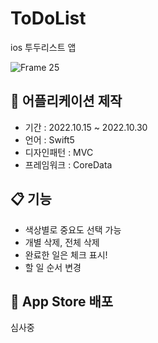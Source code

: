 # ToDoList

ios 투두리스트 앱

![Frame 25](https://user-images.githubusercontent.com/75922558/199185133-2055bf8c-ee69-4835-9143-572b9dcfd358.jpg)

## 🚀 어플리케이션 제작

- 기간 : 2022.10.15 ~ 2022.10.30
- 언어 : Swift5
- 디자인패턴 : MVC
- 프레임워크 : CoreData

## 📋 기능

- 색상별로 중요도 선택 가능
- 개별 삭제, 전체 삭제
- 완료한 일은 체크 표시!
- 할 일 순서 변경

## 📍 App Store 배포

심사중
